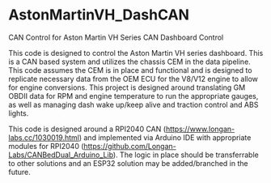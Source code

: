 # AstonMartinVH_DashCAN
CAN Control for Aston Martin VH Series CAN Dashboard Control

This code is designed to control the Aston Martin VH series dashboard.  This is a CAN based system and utilizes the chassis CEM in the data pipeline.  This code assumes the CEM is in place and functional and is designed to replicate necessary data from the OEM ECU for the V8/V12 engine to allow for engine conversions.   This project is designed around translating GM OBDII data for RPM and engine temperature to run the appropriate gauges, as well as managing dash wake up/keep alive and traction control and ABS lights.

This code is designed around a RPI2040 CAN (https://www.longan-labs.cc/1030019.html) and implemented via Arduino IDE with appropriate modules for RPI2040 (https://github.com/Longan-Labs/CANBedDual_Arduino_Lib).   The logic in place should be transferrable to other solutions and an ESP32 solution may be added/branched in the future.

